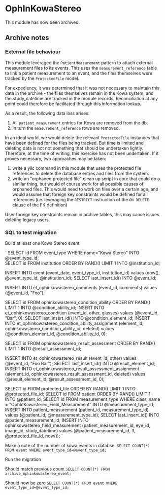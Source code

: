 # OphInKowaStereo

This module has now been archived.

## Archive notes

### External file behaviour

This module leveraged the `PatientMeasurement` pattern to attach external measurement files to its events. This uses the `measurement_reference` table to link a patient measurement to an event, and the files themselves were tracked by the `ProtectedFile` model.

For expediency, it was determined that it was not necessary to maintain this data in the archive - the files themselves remain in the Kowa system, and the study_datetime are tracked in the module records. Reconciliation at any point could therefore be facilitated through this information lookup.

As a result, the following data loss arises:

1. All `patient_measurement` entries for Kowa are removed from the db.
1. In turn the `measurement_reference` rows are removed.

In an ideal world, we would delete the relevant `ProtectedFile` instances that have been defined for the files being tracked. But time is limited and deleting data is not not something that should be undertaken lightly. Therefore, at the time of writing, this exercise has not been undertaken. If it proves necessary, two approaches may be taken:

1. write a yiic command in this module that uses the protected file references to delete the database entres and files from the system.
1. write an "orphaned protected file" clean up script in core that could do a similar thing, but would of course work for all possible causes of orphaned files. This would need to work on files over a certain age, and would assume that foreign key constraints would be defined for all references (i.e. leveraging the `RESTRICT` instruction of the `ON DELETE` clause of the FK definition)

User foreign key constraints remain in archive tables, this may cause issues deleting legacy users.

### SQL to test migration

Build at least one Kowa Stereo event

`
SELECT id FROM event_type WHERE name="Kowa Stereo" INTO @event_type_id;     
SELECT id FROM institution ORDER BY RAND() LIMIT 1 INTO @institution_id;

INSERT INTO event (event_date, event_type_id, institution_id) values (now(), @event_type_id, @institution_id);
SELECT last_insert_id() INTO @event_id;

INSERT INTO et_ophinkowastereo_comments (event_id, comments) values (@event_id, "Foo");

SELECT id FROM ophinkowastereo_condition_ability ORDER BY RAND() LIMIT 1 INTO @condition_ability_id;
INSERT INTO et_ophinkowastereo_condition (event_id, other, glasses) values (@event_id, "Bar", 0);
SELECT last_insert_id() INTO @condition_element_id;
INSERT INTO et_ophinkowastereo_condition_ability_assignment (element_id, ophinkowastereo_condition_ability_id, deleted) values (@condition_element_id, @condition_ability_id, 0);

SELECT id FROM ophinkowastereo_result_assessment ORDER BY RAND() LIMIT 1 INTO @result_assessment_id;

INSERT INTO et_ophinkowastereo_result (event_id, other) values (@event_id, "Foo Bar");
SELECT last_insert_id() INTO @result_element_id;
INSERT INTO et_ophinkowastereo_result_assessment_assignment (element_id, ophinkowastereo_result_assessment_id, deleted) values (@result_element_id, @result_assessment_id, 0);

SELECT id FROM protected_file ORDER BY RAND() LIMIT 1 INTO @protected_file_id;
SELECT id FROM patient ORDER BY RAND() LIMIT 1 INTO @patient_id;
SELECT id FROM measurement_type WHERE class_name = "OphInKowastereo_Field_Measurement" INTO @measurement_type_id;
INSERT INTO patient_measurement (patient_id, measurement_type_id) values (@patient_id, @measurement_type_id);
SELECT last_insert_id() INTO @patient_measurement_id;
INSERT INTO ophinkowastereo_field_measurement (patient_measurement_id, eye_id, image_id, study_datetime) values (@patient_measurement_id, 3, @protected_file_id, now());
`

Make a note of the number of kowa events in databse.
`SELECT COUNT(*) FROM event WHERE event_type_id=@event_type_id;`

Run the migration

Should match previous count
`SELECT COUNT(*) FROM archive_ophinkowastereo_event;`

Should now be zero
`SELECT COUNT(*) FROM event WHERE event_type_id=@event_type_id;`